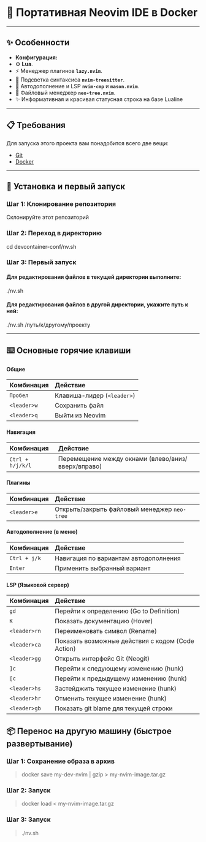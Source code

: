 # 🚀 Портативная Neovim IDE в Docker

---

## ✨ Особенности

* **Конфигурация:**
* ⚙️ **Lua**.
* ⚡️ Менеджер плагинов **`lazy.nvim`**.
* 🎨 Подсветка синтаксиса **`nvim-treesitter`**.
* 🧠 Автодополнение и LSP **`nvim-cmp`** и **`mason.nvim`**.
* 🌳 Файловый менеджер **`neo-tree.nvim`**.
* ✨ Информативная и красивая статусная строка на базе Lualine

---

## 📋 Требования

Для запуска этого проекта вам понадобится всего две вещи:

* [Git](https://git-scm.com/)
* [Docker](https://www.docker.com/)

---

## 🚀 Установка и первый запуск

### Шаг 1: Клонирование репозитория

Склонируйте этот репозиторий

### Шаг 2: Переход в директорию

cd devcontainer-conf/nv.sh

### Шаг 3: Первый запуск

#### Для редактирования файлов в текущей директории выполните:

./nv.sh

#### Для редактирования файлов в другой директории, укажите путь к ней:

./nv.sh /путь/к/другому/проекту

---

## ⌨️ Основные горячие клавиши

#### Общие

| Комбинация | Действие |
| :--- | :--- |
| `Пробел` | Клавиша-лидер (`<leader>`) |
| `<leader>w` | Сохранить файл |
| `<leader>q` | Выйти из Neovim |

#### Навигация

| Комбинация | Действие |
| :--- | :--- |
| `Ctrl + h/j/k/l`| Перемещение между окнами (влево/вниз/вверх/вправо) |

#### Плагины

| Комбинация | Действие |
| :--- | :--- |
| `<leader>e` | Открыть/закрыть файловый менеджер `neo-tree` |

#### Автодополнение (в меню)

| Комбинация | Действие |
| :--- | :--- |
| `Ctrl + j/k` | Навигация по вариантам автодополнения |
| `Enter` | Применить выбранный вариант |

#### LSP (Языковой сервер)

| Комбинация | Действие |
| :--- | :--- |
| `gd` | Перейти к определению (Go to Definition) |
| `K` | Показать документацию (Hover) |
| `<leader>rn` | Переименовать символ (Rename) |
| `<leader>ca` | Показать возможные действия с кодом (Code Action) |
| `<leader>gg` | Открыть интерфейс Git (Neogit)
| `]c` | Перейти к следующему изменению (hunk)
| `[c` | Перейти к предыдущему изменению (hunk)
| `<leader>hs` | Застейджить текущее изменение (hunk)
| `<leader>hr` | Отменить текущее изменение (hunk)
| `<leader>gb` | Показать git blame для текущей строки

## 📦 Перенос на другую машину (быстрое развертывание)

### Шаг 1: Сохранение образа в архив

>docker save my-dev-nvim | gzip > my-nvim-image.tar.gz

### Шаг 2: Запуск

>docker load < my-nvim-image.tar.gz

### Шаг 3: Запуск

>./nv.sh
